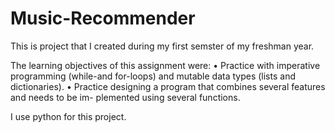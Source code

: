 # Music-Recommender

This is project that I created during my first semster of my freshman year.

The learning objectives of this assignment were:
• Practice with imperative programming (while-and for-loops) and mutable data types (lists and dictionaries).
• Practice designing a program that combines several features and needs to be im- plemented using several functions.


I use python for this project.
